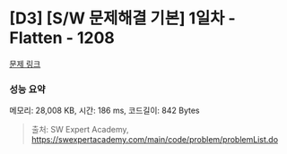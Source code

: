 # [D3] [S/W 문제해결 기본] 1일차 - Flatten - 1208 

[문제 링크](https://swexpertacademy.com/main/code/problem/problemDetail.do?contestProbId=AV139KOaABgCFAYh) 

### 성능 요약

메모리: 28,008 KB, 시간: 186 ms, 코드길이: 842 Bytes



> 출처: SW Expert Academy, https://swexpertacademy.com/main/code/problem/problemList.do